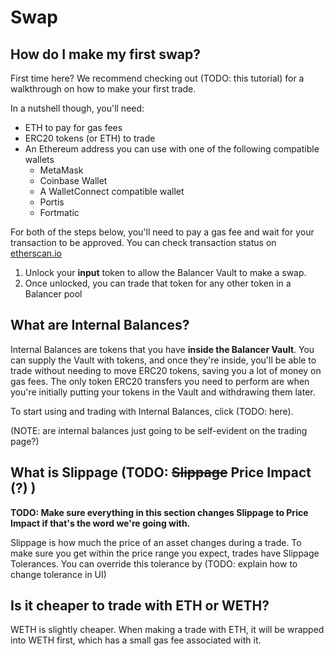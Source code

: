 # Swap

## How do I make my first swap?

First time here? We recommend checking out \(TODO: this tutorial\) for a walkthrough on how to make your first trade. 

In a nutshell though, you'll need:

* ETH to pay for gas fees
* ERC20 tokens \(or ETH\) to trade
* An Ethereum address you can use with one of the following compatible wallets
  * MetaMask
  * Coinbase Wallet
  * A WalletConnect compatible wallet
  * Portis
  * Fortmatic

For both of the steps below, you'll need to pay a gas fee and wait for your transaction to be approved. You can check transaction status on [etherscan.io](https://etherscan.io/) 

1. Unlock your **input** token to allow the Balancer Vault to make a swap. 
2. Once unlocked, you can trade that token for any other token in a Balancer pool

## What are Internal Balances?

Internal Balances are tokens that you have **inside the Balancer Vault**. You can supply the Vault with tokens, and once they're inside, you'll be able to trade without needing to move ERC20 tokens, saving you a lot of money on gas fees. The only token ERC20 transfers you need to perform are when you're initially putting your tokens in the Vault and withdrawing them later.

To start using and trading with Internal Balances, click \(TODO: here\).

\(NOTE: are internal balances just going to be self-evident on the trading page?\)

## What is Slippage \(TODO: ~~Slippage~~ Price Impact \(?\) \) 

**TODO: Make sure everything in this section changes Slippage to Price Impact if that's the word we're going with.**

Slippage is how much the price of an asset changes during a trade. To make sure you get within the price range you expect, trades have Slippage Tolerances. You can override this tolerance by \(TODO: explain how to change tolerance in UI\)

## Is it cheaper to trade with ETH or WETH?

WETH is slightly cheaper. When making a trade with ETH, it will be wrapped into WETH first, which has a small gas fee associated with it.





